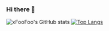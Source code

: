 ### Hi there 👋
![xFooFoo's GitHub stats](https://github-readme-stats.vercel.app/api?username=xFooFoo&theme=midnight-purple&show_icons=true&hide=issues,contribs)
[![Top Langs](https://github-readme-stats.vercel.app/api/top-langs/?username=xFooFoo&layout=compact&theme=midnight-purple)](https://github.com/xFooFoo/github-readme-stats)
